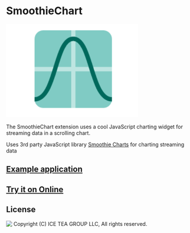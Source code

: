 SmoothieChart
====

<img src="../Support/Images/SmoothieChart.png" width="358" height="252">

The SmoothieChart extension uses a cool JavaScript charting widget for streaming data in a scrolling chart.

Uses 3rd party JavaScript library [Smoothie Charts](http://smoothiecharts.org/) for charting streaming data

## [Example application](https://github.com/iceteagroup/wisej-examples/tree/1.5/SmoothieChartSample)

## [Try it on Online](http://demo.wisej.com/SmoothieChartSample)

License
-------
<img src="http://iceteagroup.com/wp-content/uploads/2017/01/Square-64x64-trasp.png" height="20" align="top"> Copyright (C) ICE TEA GROUP LLC, All rights reserved.

